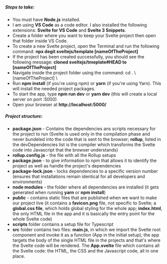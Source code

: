 ##### Steps to take: 
- You must have **Node.js** installed.
- I am using **VS Code** as a code editor. I also installed the following extensions: **Svelte for VS Code** and **Svelte 3 Snippets**.
- Create a folder where you want to keep your Svelte project then open that folder inside VS Code.
- To create a new Svelte project, open the Terminal and run the following command: **npx degit sveltejs/template [nameOfTheProject]**
- If the project has been created successfully, you should see the following message: **cloned sveltejs/tmeplate#HEAD to [nameOfTheProject]**
- Navigate inside the project folder using the command: cd . \ [nameOfTheProject] \ 
- Run **npm install** (if you're using npm) or **yarn** (if you're using Yarn). This will install the needed project packages.
- To start the app, type **npm run dev** or **yarn dev** (this will create a local server on port :5000)
- Open your browser at **http://localhost:5000/**

##### Project structure: 
- **package.json** - Contains the dependencies ans scripts necessary for the project to run (Svelte is used only in the compilation phase and never bundeled into the code that is sent to the browser; **rollup**, listed in the devDependencies list is the compiler which transforms the Svelte code into Javascript that the browser understands)
- **rollup.config.js** - the file with all the Rollup setups
- **package.json** - to give information to npm that allows it to identify the project as well as handle the project's dependencies
- **package-lock.json** - locks dependencies to a specific version number (ensures that installations remain identical for all developers and environments)
- **node modules** - the folder where all dependencies are installed (it gets generated when running **yarn** or **npm install**)
- **public** - contains static files that are published when we want to make our project live (it contains a **favicon.png** file, not specific to Svelte; a **global.css file**, which holds global styling for the whole app; **index.html**, the only HTML file in the app and it is basically the entry point for the whole Svelte code)
- **scripts** folder contains a setup file for Typescript
- **src** folder contains two files: **main.js**, in which we import the Svelte root component and invoke it as a function (App in the initial setup); the app targets the body of the single HTML file in the projects and that's where the Svelte code will be rendered. The **App.svelte** file which contains all the Svelte code: the HTML, the CSS and the Javascript code, all in one place.

